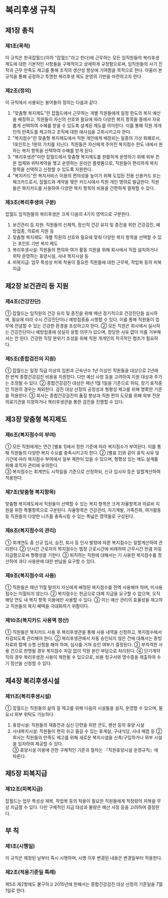 # 복리후생 규칙

## 제1장 총칙

### 제1조(목적) 
이 규칙은 한국잡월드(이하 "잡월드"라고 한다)에 근무하는 모든 임직원들의 복리후생 제도에 대한 기본적인 사항들을 구체적이고 상세하게 규정함으로써, 임직원들의 사기 진작과 근무 만족도 제고를 통해 조직의 생산성 향상에 기여함을 목적으로 한다. 아울러 본 규칙을 통해 공정하고 투명한 복리후생 제도 운영의 기반을 마련하고자 한다.

### 제2조(정의) 
이 규칙에서 사용되는 용어들의 정의는 다음과 같다. 
1. "맞춤형 복지제도"란 잡월드에서 근무하는 개별 직원들에게 일정 한도의 복지 예산을 배정하고, 직원들이 자신의 선호와 필요에 따라 다양한 복지 항목들 중에서 자유롭게 선택하여 수혜를 받을 수 있도록 설계된 제도를 의미한다. 이를 통해 직원 개개인의 만족도를 제고하고 조직에 대한 애사심을 고취시키고자 한다.
2. "복지점수"란 맞춤형 복지제도에서 직원 개인에게 배정되는 일종의 가상 화폐로서, 1포인트는 1원의 가치를 지닌다. 직원들은 자신에게 주어진 복지점수 한도 내에서 원하는 복지 항목을 선택하여 수혜를 받게 된다.  
3. "복리후생관"이란 잡월드에서 맞춤형 복지제도를 원활하게 운영하기 위해 외부 전문 업체와 위탁계약을 맺고 운영하는 온라인 플랫폼으로, 직원들이 편리하게 복지 항목을 선택하고 신청할 수 있도록 지원한다.
4. "복지카드"란 복지서비스 이용의 편의성을 높이기 위해 도입된 전용 신용카드 또는 체크카드로서, 잡월드와 계약을 맺은 카드사에서 직원 개인 명의로 발급한다. 직원들은 복지카드를 사용하여 다양한 복지 항목의 비용을 간편하게 결제할 수 있다.

### 제3조(복리후생의 구분) 
잡월드 임직원들의 복리후생은 크게 다음의 4가지 영역으로 구분한다. 
1. 보건관리 등 지원: 직원들의 신체적, 정신적 건강 유지 및 증진을 위한 건강검진, 예방접종, 의료비 지원 등
2. 맞춤형 복지제도: 개별 직원의 선호와 필요에 맞춰 다양한 복지 항목을 선택할 수 있는 포인트 기반 복지 제도 
3. 복리후생시설: 직원들의 편의와 여가 활동 지원을 위해 회사에서 직접 설치하거나 위탁 운영하는 휴양시설, 사내 복지시설 등
4. 피복지급: 업무 특성상 피복 착용이 필요한 직원들에 대한 근무복, 작업복 등의 피복 지급

## 제2장 보건관리 등 지원

### 제4조(건강진단) 
① 잡월드는 임직원의 건강 유지 및 증진을 위해 매년 정기적으로 건강진단을 실시하며, 필요에 따라 수시 건강진단이나 예방접종을 시행할 수 있다. 이를 통해 직원들이 업무에 전념할 수 있는 건강한 환경을 조성하고자 한다.
② 모든 직원은 회사에서 실시하는 건강진단이나 예방접종에 성실히 응할 의무가 있으며, 정당한 사유 없이 이를 거부해서는 안 된다. 건강한 직장 분위기 조성을 위해 직원 개개인의 적극적인 협조가 필요하다.

### 제5조(종합검진의 지원)
① 잡월드는 일정 직급 이상의 임원과 근속년수 1년 이상인 직원들을 대상으로 2년에 한 번씩 종합건강검진 비용을 지원한다. 다만 예산 사정 등을 고려하여 지원 대상과 주기는 조정될 수 있다.
② 종합건강검진 대상은 매년 1월 1일을 기준으로 하되, 장기 휴직중인 직원의 경우는 제외한다. 검진 대상 선정의 공정성과 형평성 제고를 위해 명확한 기준을 적용한다.
③ 회사는 종합건강검진의 품질 향상과 직원 편의 도모를 위해 외부 전문 의료기관을 지정하거나 복리후생관을 통한 검진을 진행할 수 있다.

## 제3장 맞춤형 복지제도

### 제6조(복지점수의 부여)
① 모든 직원에게는 연간 [별표 1]에서 정한 기준에 따라 복지점수가 부여된다. 이를 통해 직원들의 다양한 복지 수요를 충족시키고자 한다.
② [별표 2]와 같이 휴직 사유 및 기간에 따라 복지점수 부여에서 일부 제한이 있을 수 있으며, 형평성 있는 제도 설계를 위해 휴직자 관리에 유의한다.  
③ 복지점수는 회계연도 시작일을 기준으로 산정하되, 신규 입사자 등은 일할계산하여 적용한다.

### 제7조(맞춤형 복지항목)
맞춤형 복지제도에서 직원들이 선택할 수 있는 복지 항목은 크게 자율항목과 의료비 지원을 위한 특별항목으로 구분된다. 자율항목은 건강관리, 자기계발, 가족친화, 여가활동 등 직원들의 다양한 니즈를 충족시킬 수 있는 폭넓은 영역들로 구성된다.

### 제8조(복지점수의 관리) 
① 회계연도 중 신규 입사, 승진, 퇴사 등 인사 발령에 따른 복지점수는 일할계산하여 관리한다.
② 단시간 근로자의 복지점수는 법정 근로시간에 비례하여 근무시간 만큼 차등 지급함으로써 형평성을 기한다.
③ 퇴직하는 직원에 대해서는 기 사용한 복지점수를 정산하여 과다 사용분에 대한 반납을 요구할 수 있다.  

### 제9조(복지점수의 사용)
① 직원들은 매년 11월 말까지 자신에게 배정된 복지점수를 전액 사용해야 하며, 미사용 점수는 이월되지 않는다.
② 복지점수는 현금으로 대체 지급을 요구할 수 없으며, 오직 해당 연도 내 복지 항목 이용에만 사용할 수 있다.
③ 이는 예산 관리의 효율성을 제고하고 직원들의 복지 혜택을 극대화하기 위함이다.

### 제10조(복지카드 사용액 정산)
① 직원들은 복지카드 사용 후 복리후생관을 통해 사용 내역을 신청하고, 복지점수에서 차감되도록 관리해야 한다.
② 복리후생관에서 자동 승인되지 않은 건에 대해서는 증빙자료와 함께 소명 신청을 해야 하며, 심사를 거쳐 승인 여부가 결정된다. 
③ 부적격한 사용 건으로 판명될 경우 복지점수 차감 없이 직원 본인 부담으로 처리된다. 
④ 단기계약직의 경우 복리후생관 사용이 제한될 수 있으므로, 비용 청구서와 영수증을 제출하여 수기 정산을 신청할 수 있다.

## 제4장 복리후생시설

### 제11조(복리후생시설) 
① 잡월드는 직원들의 삶의 질 제고를 위해 다음의 시설들을 설치, 운영할 수 있으며, 필요시 외부 위탁도 가능하다.
   1. 휴양시설: 직원들의 재충전과 심신 단련을 위한 콘도, 펜션 등의 휴양 시설
   2. 사내복지시설: 직원들이 편히 쉬고 즐길 수 있는 휴게실, 구내식당, 사내 매점 등 
② 회사는 직원들의 만족도 제고를 위해 새로운 복지시설을 신축/구입하거나 외부 시설을 임차하여 제공할 수 있다.  
③ 휴양시설 이용에 관한 구체적인 기준과 절차는 『직원휴양시설 운영규칙』에 따른다.

## 제5장 피복지급

### 제12조(피복지급)
잡월드는 업무 특성상 제복, 작업복 등의 착용이 필요한 직원들에게 적정량의 피복을 무상 지급할 수 있다. 다만 구체적인 지급 대상과 물량은 예산 사정 등을 고려하여 결정한다.

## 부 칙 
    
### 제1조(시행일) 
이 규칙은 제정된 날부터 즉시 시행하며, 시행 이후 변경된 내용은 변경일부터 적용한다.  

### 제2조(적용기준일 특례) 
제5조 제2항에도 불구하고 2015년에 한해서는 종합건강검진 대상 선정의 기준일을 7월 1일로 한다.
